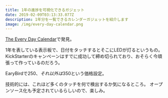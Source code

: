 ```yaml
---
title: 1年の進捗を可視化できるガジェット
date: 2019-02-09T03:13:33.077Z
description: 1年分を一覧できるカレンダーガジェットを紹介します
image: /img/every-day-calendar.png
---
```

[The Every Day Calendar](https://www.kickstarter.com/projects/simonegiertz/the-every-day-calendar)で発見。

1年を表している表示板で、日付をタッチするとそこにLEDが灯るというもの。
KickStarterのキャンペーンはすでに成功して締め切られており、おそらく今頑張って作っているのだろう。

EaryBirdで$250、それ以外は$350という価格設定。

技術的には、これほど多くのタッチを何で検出するか気になるところ。
オープンソース化も予定されているらしいので、楽しみ。
